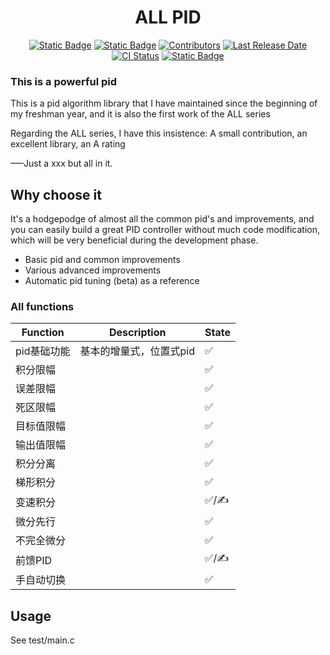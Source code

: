 <h1 align="center">ALL PID</h1>

<p align="center">
    <a href="https://github.com/sponsors/thinkyhead"><img alt="Static Badge" src="https://img.shields.io/badge/apid-ALL_LIBS-yellow?style=flat"></a>
    <a href="/LICENSE"><img alt="Static Badge" src="https://img.shields.io/badge/MIT-License-blue?style=flat"></a>
    <a href="https://github.com/MarlinFirmware/Marlin/graphs/contributors"><img alt="Contributors" src="https://img.shields.io/github/contributors/marlinfirmware/marlin.svg"></a>
    <a href="https://github.com/MarlinFirmware/Marlin/releases"><img alt="Last Release Date" src="https://img.shields.io/github/release-date/MarlinFirmware/Marlin"></a>
    <a href="https://github.com/MarlinFirmware/Marlin/actions"><img alt="CI Status" src="https://github.com/MarlinFirmware/Marlin/actions/workflows/test-builds.yml/badge.svg"></a>
    <a href="https://github.com/sponsors/thinkyhead"><img alt="Static Badge" src="https://img.shields.io/badge/apid-ALL_LIBS-yellow?style=flat"></a>

### This is a powerful pid

This is a pid algorithm library that I have maintained since the beginning of my freshman year, and it is also the first work of the ALL series

Regarding the ALL series, I have this insistence: A small contribution, an excellent library, an A rating

—–Just a xxx but all in it.

## Why choose it

It's a hodgepodge of almost all the common pid's and improvements,
and you can easily build a great PID controller without much code modification,
which will be very beneficial during the development phase.

- Basic pid and common improvements
- Various advanced improvements
- Automatic pid tuning (beta) as a reference

### All functions

| Function    | Description             | State |
| ----------- | ----------------------- | ----- |
| pid基础功能 | 基本的增量式，位置式pid | ✅    |
| 积分限幅    |                         | ✅    |
| 误差限幅    |                         | ✅    |
| 死区限幅    |                         | ✅    |
| 目标值限幅  |                         | ✅    |
| 输出值限幅  |                         | ✅    |
| 积分分离    |                         | ✅    |
| 梯形积分    |                         | ✅    |
| 变速积分    |                         | ✅/✍ |
| 微分先行    |                         | ✅    |
| 不完全微分  |                         | ✅    |
| 前馈PID     |                         | ✅/✍ |
| 手自动切换  |                         | ✅    |

## Usage

See test/main.c

